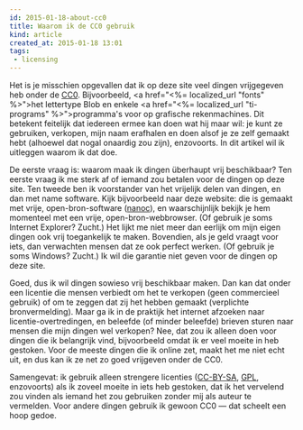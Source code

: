 ```yaml
---
id: 2015-01-18-about-cc0
title: Waarom ik de CC0 gebruik
kind: article
created_at: 2015-01-18 13:01
tags:
 - licensing
---
```


Het is je misschien opgevallen dat ik op deze site veel dingen vrijgegeven heb onder de <a href="http://creativecommons.org/publicdomain/zero/1.0">CC0</a>. Bijvoorbeeld, <a href="<%= localized_url "fonts" %>">het lettertype Blob</a> en enkele <a href="<%= localized_url "ti-programs" %>">programma's voor op grafische rekenmachines</a>. Dit betekent feitelijk dat iedereen ermee kan doen wat hij maar wil: je kunt ze gebruiken, verkopen, mijn naam erafhalen en doen alsof je ze zelf gemaakt hebt (alhoewel dat nogal onaardig zou zijn), enzovoorts. In dit artikel wil ik uitleggen waarom ik dat doe.

<!-- more -->

De eerste vraag is: waarom maak ik dingen überhaupt vrij beschikbaar? Ten eerste vraag ik me sterk af of iemand zou betalen voor de dingen op deze site. Ten tweede ben ik voorstander van het vrijelijk delen van dingen, en dan met name software. Kijk bijvoorbeeld naar deze website: die is gemaakt met vrije, open-bron-software (<a href="http://nanoc.ws">nanoc</a>), en waarschijnlijk bekijk je hem momenteel met een vrije, open-bron-webbrowser. (Of gebruik je soms Internet Explorer? Zucht.) Het lijkt me niet meer dan eerlijk om mijn eigen dingen ook vrij toegankelijk te maken. Bovendien, als je geld vraagt voor iets, dan verwachten mensen dat ze ook perfect werken. (Of gebruik je soms Windows? Zucht.) Ik wil die garantie niet geven voor de dingen op deze site.

Goed, dus ik wil dingen sowieso vrij beschikbaar maken. Dan kan dat onder een licentie die mensen verbiedt om het te verkopen (geen commercieel gebruik) of om te zeggen dat zij het hebben gemaakt (verplichte bronvermelding). Maar ga ik in de praktijk het internet afzoeken naar licentie-overtredingen, en beleefde (of minder beleefde) brieven sturen naar mensen die mijn dingen wel verkopen? Nee, dat zou ik alleen doen voor dingen die ik belangrijk vind, bijvoorbeeld omdat ik er veel moeite in heb gestoken. Voor de meeste dingen die ik online zet, maakt het me niet echt uit, en dus kan ik ze net zo goed vrijgeven onder de CC0.

Samengevat: ik gebruik alleen strengere licenties (<a href="http://creativecommons.org/licenses/by-sa/4.0/">CC-BY-SA</a>, <a href="http://www.gnu.org/licenses/gpl.html">GPL</a>, enzovoorts) als ik zoveel moeite in iets heb gestoken, dat ik het vervelend zou vinden als iemand het zou gebruiken zonder mij als auteur te vermelden. Voor andere dingen gebruik ik gewoon CC0 &mdash; dat scheelt een hoop gedoe.

